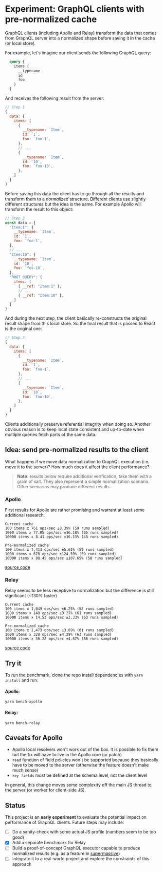 # Experiment: GraphQL clients with pre-normalized cache

GraphQL clients (including Apollo and Relay) transform the data that comes from GraphQL server into
a normalized shape before saving it in the cache (or local store).

For example, let's imagine our client sends the following GraphQL query:

```graphql
  query {
    items {
      __typename
      id
      foo
    }
  }
```

And receives the following result from the server:
```js
// Step 1
{
  data: {
    items: [
      {
        __typename: `Item`,
        id: `1`,
        foo: `foo-1`,
      },
      // ...
      {
        __typename: `Item`,
        id: `10`,
        foo: `foo-10`,
      },
    ]
  }
}
```

Before saving this data the client has to go through all the results and transform them to a _normalized_
structure. Different clients use slightly different structures but the idea is the same. For example
Apollo will transform the result to this object:

```js
// Step 2
const data = {
  "Item:1": {
    __typename: `Item`,
    id: `1`,
    foo: `foo-1`,
  },
  // ...
  "Item:10": {
    __typename: `Item`,
    id: `10`,
    foo: `foo-10`,
  },
  "ROOT_QUERY": {
    items: [
      { __ref: "Item:1" },
      // ...
      { __ref: "Item:10" },
    ]
  }
}
```

And during the next step, the client basically re-constructs the original result shape from this
local store. So the final result that is passed to React is the original one:

```js
// Step 3
{
  data: {
    items: [
      {
        __typename: `Item`,
        id: `1`,
        foo: `foo-1`,
      },
      // ...
      {
        __typename: `Item`,
        id: `10`,
        foo: `foo-10`,
      },
    ]
  }
}
```

Clients additionally preserve referential integrity when doing so. Another obvious reason is to keep local state
consistent and up-to-date when multiple queries fetch parts of the same data.

## Idea: send pre-normalized results to the client

What happens if we move data normalization to GraphQL execution (i.e. move it to the server)?
How much does it affect the client performance?

> **Note:** results below require additional verification, take them with a grain of salt.
> They also represent a simple normalization scenario. Other scenarios may produce different results.

### Apollo

First results for Apollo are rather promising and warrant at least some additional research:

```
Current cache
100 items x 761 ops/sec ±8.39% (59 runs sampled)
1000 items x 77.85 ops/sec ±16.18% (55 runs sampled)
10000 items x 8.41 ops/sec ±16.13% (43 runs sampled)

Pre-normalized cache
100 items x 7,413 ops/sec ±5.61% (59 runs sampled)
1000 items x 678 ops/sec ±124.59% (59 runs sampled)
10000 items x 88.45 ops/sec ±107.65% (58 runs sampled)
```

[source code](https://github.com/vladar/graphql-normalized/commit/e2ed6ee41d6e748a9eff63b29d046aaa31a0b06f)

### Relay

Relay seems to be less receptive to normalization but the difference is still significant (~130% faster)

```
Current cache
100 items x 1,049 ops/sec ±6.25% (58 runs sampled)
1000 items x 140 ops/sec ±3.27% (61 runs sampled)
10000 items x 14.53 ops/sec ±3.33% (63 runs sampled)

Pre-normalized cache
100 items x 2,473 ops/sec ±3.69% (61 runs sampled)
1000 items x 328 ops/sec ±4.29% (63 runs sampled)
10000 items x 36.28 ops/sec ±4.67% (56 runs sampled)
```

[source code](https://github.com/vladar/graphql-normalized/blob/master/patches/relay-runtime%2B12.0.0.patch)

## Try it
To run the benchmark, clone the repo install dependencies with `yarn install` and run:

#### Apollo:

```shell
yarn bench-apollo
```

#### Relay:

```shell
yarn bench-relay
```

## Caveats for Apollo

- Apollo local resolvers won't work out of the box. It is possible to fix them but the fix will have to live in the Apollo core (or patch)
- `read` function of field policies won't be supported because they basically have to be moved to the server (otherwise the feature doesn't make much sense)
- `key fields` must be defined at the schema level, not the client level

In general, this change moves some complexity off the main JS thread to the server (or worker for client-side JS).

## Status

This project is an **early experiment** to evaluate the potential impact on performance of GraphQL clients. Future steps may include:

- [ ] Do a sanity-check with some actual JS profile (numbers seem to be too good)
- [x] Add a separate benchmark for Relay
- [ ] Build a proof-of-concept GraphQL executor capable to produce normalized results (e.g. as a feature in [supermassive](https://github.com/microsoft/graphitation/tree/main/packages/supermassive))
- [ ] Integrate it to a real-world project and explore the constraints of this approach
